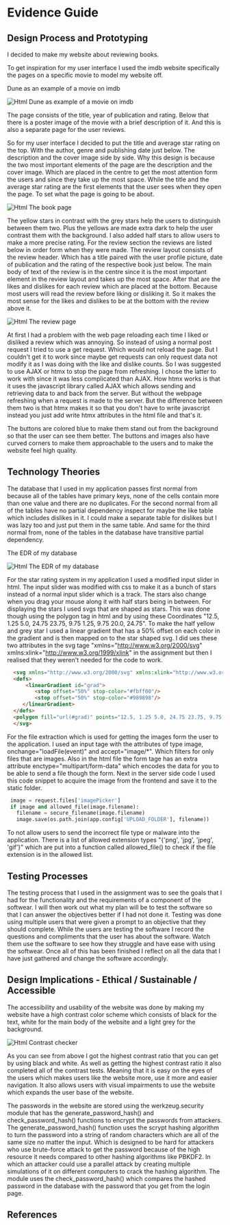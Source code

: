 # Evidence Guide

## Design Process and Prototyping
I decided to make my website about reviewing books.

To get inspiration for my user interface I used the imdb website specifically the pages on a specific movie to model my website off.

Dune as an example of a movie on imdb

![Html Dune as example of a movie on imdb](https://github.com/Random-Devil-with-internet/Year-12-3-Assignment/blob/main/Dune.png)

The page consists of the title, year of publication and rating. Below that there is a poster image of the movie with a brief description of it. And this is also a separate page for the user reviews.

So for my user interface I decided to put the title and average star rating on the top. With the author, genre and publishing date just below. The description and the cover image side by side. Why this design is because the two most important elements of the page are the description and the cover image. Which are placed in the centre to get the most attention form the users and since they take up the most space. While the title and the average star rating are the first elements that the user sees when they open the page. To set what the page is going to be about.

![Html The book page](https://github.com/Random-Devil-with-internet/Year-12-3-Assignment/blob/main/Book%20page.png)

The yellow stars in contrast with the grey stars help the users to distinguish between them two. Plus the yellows are made extra dark to help the user contrast them with the background. I also added half stars to allow users to make a more precise rating. For the review section the reviews are listed below in order form when they were made. The review layout consists of the review header. Which has a title paired with the user profile picture, date of publication and the rating of the respective book just below. The main body of text of the review is in the centre since it is the most important element in the review layout and takes up the most space. After that are the likes and dislikes for each review which are placed at the bottom. Because most users will read the review before liking or disliking it. So it makes the most sense for the likes and dislikes to be at the bottom with the review above it. 

![Html The review page](https://github.com/Random-Devil-with-internet/Year-12-3-Assignment/blob/main/Review%20page.png)

At first I had a problem with the web page reloading each time I liked or disliked a review which was annoying. So instead of using a normal post request I tried to use a get request. Which would not reload the page. But I couldn't get it to work since maybe get requests can only request data not modify it as I was doing with the like and dislike counts. So I was suggested to use AJAX or htmx to stop the page from refreshing. I chose the latter to work with since it was less complicated than AJAX. How htmx works is that it uses the javascript library called AJAX which allows sending and retrieving data to and back from the server. But without the webpage refreshing when a request is made to the server. But the difference between them two is that htmx makes it so that you don't have to write javascript instead you just add write htmx attributes in the html file and that's it.

The buttons are colored blue to make them stand out from the background so that the user can see them better. The buttons and images also have curved corners to make them approachable to the users and to make the website feel high quality.

## Technology Theories

The database that I used in my application passes first normal from because all of the tables have primary keys, none of the cells contain more than one value and there are no duplicates. For the second normal from all of the tables have no partial dependency inspect for maybe the like table which includes dislikes in it. I could make a separate table for dislikes but I was lazy too and just put them in the same table. And same for the third normal from, none of the tables in the database have transitive partial dependency.
 
The EDR of my database

![Html The EDR of my database](https://github.com/Random-Devil-with-internet/Year-12-3-Assignment/blob/main/EDR.png)

For the star rating system in my application I used a modified input slider in html. The input slider was modified with css to make it as a bunch of stars instead of a normal input slider which is a track. The stars also change when you drag your mouse along it with half stars being in between. For displaying the stars I used svgs that are shaped as stars. This was done though using the polygon tag in html and by using these Coordinates "12.5, 1.25 5.0, 24.75 23.75, 9.75 1.25, 9.75 20.0, 24.75". To make the half yellow and grey star I used a linear gradient that has a 50% offset on each color in the gradient and is then mapped on to the star shaped svg. I did ues these two attributes in the svg tage "xmlns="http://www.w3.org/2000/svg" xmlns:xlink="http://www.w3.org/1999/xlink" in the assignment but then I realised that they weren't needed for the code to work.

```html
  <svg xmlns="http://www.w3.org/2000/svg" xmlns:xlink="http://www.w3.org/1999/xlink" width="23" height="25">
  <defs>
      <linearGradient id="grad">
         <stop offset="50%" stop-color="#fbff00"/>
         <stop offset="50%" stop-color="#989898"/>
     </linearGradient>
  </defs>
  <polygon fill="url(#grad)" points="12.5, 1.25 5.0, 24.75 23.75, 9.75 1.25, 9.75 20.0, 24.75"/>
  </svg>
```

For the file extraction which is used for getting the images form the user to the application. I used an input tage with the attributes of type image, onchange="loadFile(event)" and accept="image/*". Which filters for only files that are images. Also in the html file the form tage has an extra attribute enctype="multipart/form-data" which encodes the data for you to be able to send a file though the form. Next in the server side code I used this code snippet to acquire the image from the frontend and save it to the static folder.

```python
 image = request.files['imagePicker']
 if image and allowed_file(image.filename):
   filename = secure_filename(image.filename)
   image.save(os.path.join(app.config['UPLOAD_FOLDER'], filename))
```
To not allow users to send the incorrect file type or malware into the application. There is a list of allowed extension types "{'png', 'jpg', 'jpeg', 'gif'}" which are put into a function called allowed_file() to check if the file extension is in the allowed list.

## Testing Processes

The testing process that I used in the assignment was to see the goals that I had for the functionality and the requirements of a component of the softwear. I will then work out what my plan will be to test the software so that I can answer the objectives better if I had not done it. Testing was done using multiple users that were given a prompt to an objective that they should complete. While the users are testing the software I record the questions and compliments that the user has about the software. Watch them use the software to see how they struggle and have ease with using the softwear. Once all of this has been finished I reflect on all the data that I have just gathered and change the software accordingly.

## Design Implications - Ethical / Sustainable / Accessible

The accessibility and usability of the website was done by making my website have a high contrast color scheme which consists of black for the text, white for the main body of the website and a light grey for the background.

![Html Contrast checker](https://github.com/Random-Devil-with-internet/Year-12-3-Assignment/blob/main/Contrast%20checker.png)

As you can see from above I got the highest contrast ratio that you can get by using black and white. As well as getting the highest contrast ratio it also completed all of the contrast tests. Meaning that it is easy on the eyes of the users which makes users like the website more, use it more and easier navigation. It also allows users with visual impairments to use the website which expands the user base of the website.

The passwords in the website are stored using the werkzeug.security module that has the generate_password_hash() and check_password_hash() functions to encrypt the passwords from attackers. The generate_password_hash() function uses the scrypt hashing algorithm to turn the password into a string of random characters which are all of the same size no matter the input. Which is designed to be hard for attackers who use brute-force attack to get the password because of the high resource it needs compared to other hashing algorithms like PBKDF2. In which an attacker could use a parallel attack by creating multiple simulations of it on different computers to crack the hashing algorithm. The module uses the check_password_hash() which compares the hashed password in the database with the password that you get from the login page.

## References
